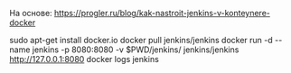 На основе: https://progler.ru/blog/kak-nastroit-jenkins-v-konteynere-docker


sudo apt-get install docker.io
docker pull jenkins/jenkins
docker run -d --name jenkins -p 8080:8080 -v $PWD/jenkins/ jenkins/jenkins
http://127.0.0.1:8080
docker logs jenkins
